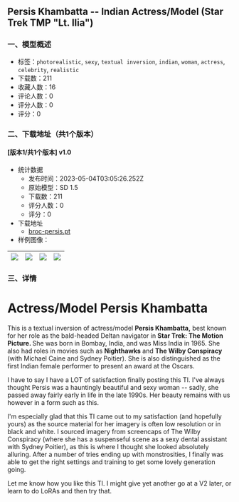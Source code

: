 ## Persis Khambatta -- Indian Actress/Model (Star Trek TMP "Lt. Ilia")
### 一、模型概述

- 标签：`photorealistic`, `sexy`, `textual inversion`, `indian`, `woman`, `actress`, `celebrity`, `realistic`
- 下载数：211
- 收藏人数：16
- 评论人数：0
- 评分人数：0
- 评分：0

### 二、下载地址（共1个版本）

#### [版本1/共1个版本] v1.0

- 统计数据
  - 发布时间：2023-05-04T03:05:26.252Z
  - 原始模型：SD 1.5
  - 下载数：211
  - 评分人数：0
  - 评分：0
- 下载地址
  - [broc-persis.pt](https://civitai.com/api/download/models/61855)
- 样例图像：

| <img src="https://image.civitai.com/xG1nkqKTMzGDvpLrqFT7WA/3bc1d7c5-53dd-4b04-8d70-38353e2d698e/width=450/679418.jpeg" /> | <img src="https://image.civitai.com/xG1nkqKTMzGDvpLrqFT7WA/6b8c3312-7d43-4e0b-ae58-cc9eda3752d4/width=450/679416.jpeg" /> | <img src="https://image.civitai.com/xG1nkqKTMzGDvpLrqFT7WA/087703ee-8bd5-499d-ad34-e268734b8031/width=450/679419.jpeg" /> | <img src="https://image.civitai.com/xG1nkqKTMzGDvpLrqFT7WA/fca3e18e-b897-440a-be93-6e6f8ce1e996/width=450/684041.jpeg" /> |
| ---- | ---- | ---- | ---- |


### 三、详情
<h1>Actress/Model Persis Khambatta</h1><p>This is a textual inversion of actress/model <strong>Persis Khambatta,</strong> best known for her role as the bald-headed Deltan navigator in <strong>Star Trek: The Motion Picture. </strong>She was born in Bombay, India, and was Miss India in 1965. She also had roles in movies such as <strong>Nighthawks</strong> and <strong>The Wilby Conspiracy</strong> (with Michael Caine and Sydney Poitier). She is also distinguished as the first Indian female performer to present an award at the Oscars.</p><p></p><p>I have to say I have a LOT of satisfaction finally posting this TI. I've always thought Persis was a hauntingly beautiful and sexy woman -- sadly, she passed away fairly early in life in the late 1990s. Her beauty remains with us however in a form such as this.</p><p></p><p>I'm especially glad that this TI came out to my satisfaction (and hopefully yours) as the source material for her imagery is often low resolution or in black and white. I sourced imagery from screencaps of The Wilby Conspiracy (where she has a suspenseful scene as a sexy dental assistant with Sydney Poitier), as this is where I thought she looked absolutely alluring. After a number of tries ending up with monstrosities, I finally was able to get the right settings and training to get some lovely generation going.</p><p></p><p>Let me know how you like this TI. I might give yet another go at a V2 later, or learn to do LoRAs and then try that.</p>